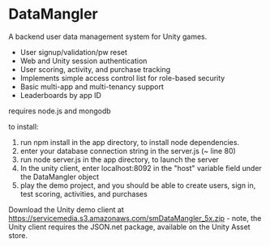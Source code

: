 # DataMangler
A backend user data management system for Unity games. 

- User signup/validation/pw reset
- Web and Unity session authentication
- User scoring, activity, and purchase tracking
- Implements simple access control list for role-based security
- Basic multi-app and multi-tenancy support
- Leaderboards by app ID

requires node.js and mongodb

to install: 
1. run npm install in the app directory, to install node dependencies.
2. enter your database connection string in the server.js (~ line 80)
3. run node server.js in the app directory, to launch the server
4. In the unity client, enter localhost:8092 in the "host" variable field under the DataMangler object
5. play the demo project, and you should be able to create users, sign in, test scoring, activities, and purchases

Download the Unity demo client at https://servicemedia.s3.amazonaws.com/smDataMangler_5x.zip  - note, the Unity client requires the JSON.net package, available on the Unity Asset store. 
